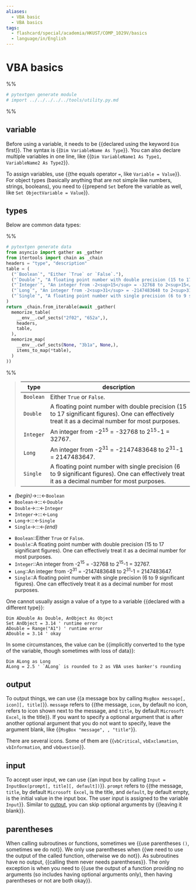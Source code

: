 ```yaml
---
aliases:
  - VBA basic
  - VBA basics
tags:
  - flashcard/special/academia/HKUST/COMP_1029V/basics
  - language/in/English
---
```


# VBA basics

%%

```Python
# pytextgen generate module
# import ../../../../../tools/utility.py.md
```

%%

## variable

Before using a variable, it needs to be {{declared using the keyword `Dim` first}}. The syntax is {{`Dim VariableName As Type`}}. You can also declare multiple variables in one line, like {{`Dim VariableName1 As Type1, VariableName2 As Type2`}}. <!--SR:!2024-04-23,62,310!2024-10-20,186,310!2024-09-08,152,310-->

To assign variables, use {{the equals operator `=`, like `Variable = Value`}}. For object types (basically anything that are not simple like numbers, strings, booleans), you need to {{prepend `Set` before the variable as well, like `Set ObjectVariable = Value`}}. <!--SR:!2024-05-03,71,310!2024-09-09,154,310-->

## types

Below are common data types:

%%

```Python
# pytextgen generate data
from asyncio import gather as _gather
from itertools import chain as _chain
headers = "type", "description"
table = (
  ("`Boolean`", "Either `True` or `False`."),
  ("`Double`", "A floating point number with double precision (15 to 17 significant figures). One can effectively treat it as a decimal number for most purposes.",),
  ("`Integer`", "An integer from -2<sup>15</sup> = -32768 to 2<sup>15</sup>-1 = 32767.",),
  ("`Long`", "An integer from -2<sup>31</sup> = -2147483648 to 2<sup>31</sup>-1 = 2147483647.",),
  ("`Single`", "A floating point number with single precision (6 to 9 significant figures). One can effectively treat it as a decimal number for most purposes.",),
)
return _chain.from_iterable(await _gather(
  memorize_table(
    __env__.cwf_sects("2f02", "652a",),
    headers,
    table,
  ),
  memorize_map(
    __env__.cwf_sects(None, "3b1a", None,),
    items_to_map(*table),
  )
))
```

%%

<!--pytextgen generate section="2f02"--><!-- The following content is generated at 2024-03-07T00:04:17.315438+08:00. Any edits will be overridden! -->

> | type | description |
> |-|-|
> | `Boolean` | Either `True` or `False`. |
> | `Double` | A floating point number with double precision (15 to 17 significant figures). One can effectively treat it as a decimal number for most purposes. |
> | `Integer` | An integer from -2<sup>15</sup> = -32768 to 2<sup>15</sup>-1 = 32767. |
> | `Long` | An integer from -2<sup>31</sup> = -2147483648 to 2<sup>31</sup>-1 = 2147483647. |
> | `Single` | A floating point number with single precision (6 to 9 significant figures). One can effectively treat it as a decimal number for most purposes. |

<!--/pytextgen-->

<!--pytextgen generate section="652a"--><!-- The following content is generated at 2024-03-07T00:04:17.291438+08:00. Any edits will be overridden! -->

- _(begin)_→:::←`Boolean` <!--SR:!2024-05-08,75,325!2024-04-19,60,310-->
- `Boolean`→:::←`Double` <!--SR:!2024-04-22,62,310!2024-04-30,68,310-->
- `Double`→:::←`Integer` <!--SR:!2024-05-04,72,310!2024-04-23,63,310-->
- `Integer`→:::←`Long` <!--SR:!2024-08-06,124,290!2024-05-05,72,325-->
- `Long`→:::←`Single` <!--SR:!2024-05-07,74,325!2024-05-05,72,325-->
- `Single`→:::←_(end)_ <!--SR:!2024-04-19,59,310!2024-05-02,70,310-->

<!--/pytextgen-->

<!--pytextgen generate section="3b1a"--><!-- The following content is generated at 2024-03-07T00:04:17.302448+08:00. Any edits will be overridden! -->

- `Boolean`::Either `True` or `False`. <!--SR:!2024-04-22,61,310-->
- `Double`::A floating point number with double precision (15 to 17 significant figures). One can effectively treat it as a decimal number for most purposes. <!--SR:!2024-04-18,59,310-->
- `Integer`::An integer from -2<sup>15</sup> = -32768 to 2<sup>15</sup>-1 = 32767. <!--SR:!2024-05-06,73,325-->
- `Long`::An integer from -2<sup>31</sup> = -2147483648 to 2<sup>31</sup>-1 = 2147483647. <!--SR:!2024-04-21,60,310-->
- `Single`::A floating point number with single precision (6 to 9 significant figures). One can effectively treat it as a decimal number for most purposes. <!--SR:!2024-05-05,73,310-->

<!--/pytextgen-->

One cannot usually assign a value of a type to a variable {{declared with a different type}}: <!--SR:!2024-04-24,64,310-->

```VB
Dim ADouble As Double, AnObject As Object
Set AnObject = 3.14 ' runtime error
ADouble = Range("A1") ' runtime error
ADouble = 3.14 ' okay
```

In some circumstances, the value can be {{implicitly converted to the type of the variable, though sometimes with loss of data}}: <!--SR:!2024-05-07,74,325-->

```VB
Dim ALong as Long
ALong = 2.5 ' `ALong` is rounded to 2 as VBA uses banker's rounding
```

## output

To output things, we can use {{a message box by calling `MsgBox message[, icon][, title]`}}. `message` refers to {{the message, `icon`, by default no icon, refers to icon shown next to the message, and `title`, by default `Microsoft Excel`, is the title}}. If you want to specify a optional argument that is after another optional argument that you do not want to specify, leave the argument blank, like {{`MsgBox "message", , "title"`}}. <!--SR:!2024-05-06,73,325!2024-08-16,134,305!2024-04-24,63,310-->

There are several icons. Some of them are {{`vbCritical`, `vbExclamation`, `vbInformation`, and `vbQuestion`}}. <!--SR:!2024-04-27,54,265-->

## input

To accept user input, we can use {{an input box by calling `Input = InputBox(prompt[, title][, default])`}}. `prompt` refers to {{the message, `title`, by default `Microsoft Excel`, is the title, and `default`, by default empty, is the initial value in the input box. The user input is assigned to the variable `Input`}}. Similar to [output](#output), you can skip optional arguments by {{leaving it blank}}. <!--SR:!2024-05-24,74,290!2024-05-08,75,325!2024-11-05,211,330-->

## parentheses

When calling subroutines or functions, sometimes we {{use parentheses `()`, sometimes we do not}}. We only use parentheses when {{we need to use the output of the called function, otherwise we do not}}. As subroutines have no output, {{calling them never needs parentheses}}. The only exception is when you need to {{use the output of a function providing no arguments (so includes having optional arguments only), then having parentheses or not are both okay}}. <!--SR:!2024-09-30,168,310!2024-09-09,153,310!2024-09-10,155,310!2024-09-20,158,305-->

